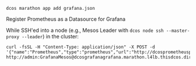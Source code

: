 ```
dcos marathon app add grafana.json
```

Register Prometheus as a Datasource for Grafana

While SSH'ed into a node (e.g., Mesos Leader with `dcos node ssh --master-proxy --leader`) in the cluster:

```
curl -fsSL -H "Content-Type: application/json" -X POST -d '{"name":"Prometheus","type":"prometheus","url":"http://dcosprometheusprometheus.marathon.l4lb.thisdcos.directory:9090/service/dcos/prometheus/prometheus","access":"proxy","basicAuth":false,"isDefault":true}' http://admin:GrafanaMesos@dcosgrafanagrafana.marathon.l4lb.thisdcos.directory:3000/api/datasources
```
